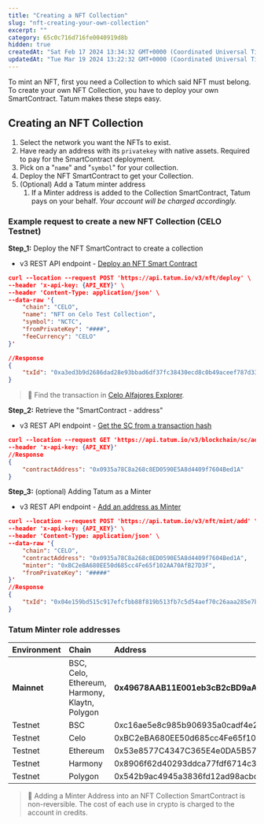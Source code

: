 ```yaml
---
title: "Creating a NFT Collection"
slug: "nft-creating-your-own-collection"
excerpt: ""
category: 65c0c716d716fe0040919d8b
hidden: true
createdAt: "Sat Feb 17 2024 13:34:32 GMT+0000 (Coordinated Universal Time)"
updatedAt: "Tue Mar 19 2024 13:22:32 GMT+0000 (Coordinated Universal Time)"
---
```

To mint an NFT, first you need a Collection to which said NFT must belong. To create your own NFT Collection, you have to deploy your own SmartContract. Tatum makes these steps easy.

## Creating an NFT Collection

1. Select the network you want the NFTs to exist.
2. Have ready an address with its `privatekey` with native assets. Required to pay for the SmartContract deployment.
3. Pick on a "`name`" and "`symbol`" for your collection.
4. Deploy the NFT SmartContract to get your Collection.
5. (Optional) Add a Tatum minter address
   1. If a Minter address is added to the Collection SmartContract, Tatum pays on your behalf. _Your account will be charged accordingly._

### Example request to create a new NFT Collection (CELO Testnet)

**Step_1:** Deploy the NFT SmartContract to create a collection

- v3 REST API endpoint - [Deploy an NFT Smart Contract](https://apidoc.tatum.io/tag/NFT-(ERC-721-or-compatible)#operation/NftDeployErc721)

```json cURL
curl --location --request POST 'https://api.tatum.io/v3/nft/deploy' \
--header 'x-api-key: {API_KEY}' \
--header 'Content-Type: application/json' \
--data-raw '{
    "chain": "CELO",
    "name": "NFT on Celo Test Collection",
    "symbol": "NCTC",
    "fromPrivateKey": "####",
    "feeCurrency": "CELO"
}'

//Response
{
    "txId": "0xa3ed3b9d2686dad28e93bbad6df37fc38430ecd8c0b49aceef787d33a9a6edcd"
}
```

> 📘 Find the transaction in [Celo Alfajores Explorer](https://explorer.celo.org/alfajores/tx/0xa3ed3b9d2686dad28e93bbad6df37fc38430ecd8c0b49aceef787d33a9a6edcd).

**Step_2:** Retrieve the "SmartContract - address"

- v3 REST API endpoint - [Get the SC from a transaction hash](https://apidoc.tatum.io/tag/Blockchain-utils#operation/SCGetContractAddress)

```json cURL
curl --location --request GET 'https://api.tatum.io/v3/blockchain/sc/address/CELO/0xa6e0f4f1571dd5f50af126f173f0ff62ee8dd9d9aa7d708843c4b8058d347be5' \
--header 'x-api-key: {API_KEY}'
//Response
{
    "contractAddress": "0x0935a78C8a268c8ED0590E5A8d4409f7604Bed1A"
}
```

**Step_3:** (optional) Adding Tatum as a Minter

- v3 REST API endpoint - [Add an address as Minter](https://apidoc.tatum.io/tag/NFT-(ERC-721-or-compatible)#operation/NftAddMinter)

```json cURL
curl --location --request POST 'https://api.tatum.io/v3/nft/mint/add' \
--header 'x-api-key: {API_KEY}' \
--header 'Content-Type: application/json' \
--data-raw '{
    "chain": "CELO",
    "contractAddress": "0x0935a78C8a268c8ED0590E5A8d4409f7604Bed1A",
    "minter": "0xBC2eBA680EE50d685cc4Fe65f102AA70AfB27D3F",
    "fromPrivateKey": "#####"
}'
//Response
{
    "txId": "0x04e159bd515c917efcfbb88f819b513fb7c5d54aef70c26aaa285e7b987c1aae"
}
```

### Tatum Minter role addresses

| Environment | Chain                                         | Address                                        |
| :---------- | :-------------------------------------------- | :--------------------------------------------- |
| **Mainnet** | BSC, Celo, Ethereum, Harmony, Klaytn, Polygon | **0x49678AAB11E001eb3cB2cBD9aA96b36DC2461A94** |
| Testnet     | BSC                                           | 0xc16ae5e8c985b906935a0cadf4e24f0400531883     |
| Testnet     | Celo                                          | 0xBC2eBA680EE50d685cc4Fe65f102AA70AfB27D3F     |
| Testnet     | Ethereum                                      | 0x53e8577C4347C365E4e0DA5B57A589cB6f2AB848     |
| Testnet     | Harmony                                       | 0x8906f62d40293ddca77fdf6714c3f63265deddf0     |
| Testnet     | Polygon                                       | 0x542b9ac4945a3836fd12ad98acbc76a0c8b743f5     |

> 📘 Adding a Minter Address into an NFT Collection SmartContract is non-reversible. The cost of each use in crypto is charged to the account in credits.
